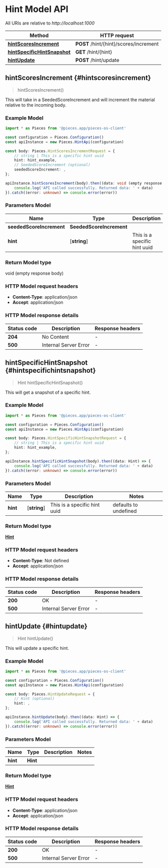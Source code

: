 # Hint Model API

All URIs are relative to *http://localhost:1000*

Method | HTTP request
------------- | -------------
[**hintScoresIncrement**](HintApi#hintscoresincrement) | **POST** /hint/\{hint\}/scores/increment
[**hintSpecificHintSnapshot**](HintApi#hintspecifichintsnapshot) | **GET** /hint/\{hint\}
[**hintUpdate**](HintApi#hintupdate) | **POST** /hint/update


## **hintScoresIncrement** {#hintscoresincrement}
> hintScoresIncrement()

This will take in a SeededScoreIncrement and will increment the material relative to the incoming body.

### Example Model

```typescript
import * as Pieces from '@pieces.app/pieces-os-client'

const configuration = Pieces.Configuration()
const apiInstance = new Pieces.HintApi(configuration)

const body: Pieces.HintScoresIncrementRequest = {
    // string | This is a specific hint uuid
    hint: hint_example,
    // SeededScoreIncrement (optional)
    seededScoreIncrement: ,
};

apiInstance.hintScoresIncrement(body).then((data: void (empty response body)) => {
    console.log('API called successfully. Returned data: ' + data)
}).catch((error: unknown) => console.error(error))
```

### Parameters Model

Name | Type | Description  | Notes
------------- | ------------- | ------------- | -------------
 **seededScoreIncrement** | **SeededScoreIncrement**|  |
 **hint** | [**string**] | This is a specific hint uuid | defaults to undefined


### Return Model type

void (empty response body)

### HTTP Model request headers

- **Content-Type**: application/json
- **Accept**: application/json


### HTTP Model response details
| Status code | Description | Response headers
|-------------|-------------|------------------
**204** | No Content |  -  |
**500** | Internal Server Error |  -  |

## **hintSpecificHintSnapshot** {#hintspecifichintsnapshot}
> Hint hintSpecificHintSnapshot()

This will get a snapshot of a specific hint.

### Example Model

```typescript
import * as Pieces from '@pieces.app/pieces-os-client'

const configuration = Pieces.Configuration()
const apiInstance = new Pieces.HintApi(configuration)

const body: Pieces.HintSpecificHintSnapshotRequest = {
    // string | This is a specific hint uuid
    hint: hint_example,
};

apiInstance.hintSpecificHintSnapshot(body).then((data: Hint) => {
    console.log('API called successfully. Returned data: ' + data)
}).catch((error: unknown) => console.error(error))
```

### Parameters Model

Name | Type | Description  | Notes
------------- | ------------- | ------------- | -------------
 **hint** | [**string**] | This is a specific hint uuid | defaults to undefined


### Return Model type

[**Hint**](../models/Hint)

### HTTP Model request headers

- **Content-Type**: Not defined
- **Accept**: application/json


### HTTP Model response details
| Status code | Description | Response headers
|-------------|-------------|------------------
**200** | OK |  -  |
**500** | Internal Server Error |  -  |

## **hintUpdate** {#hintupdate}
> Hint hintUpdate()

This will update a specific hint.

### Example Model

```typescript
import * as Pieces from '@pieces.app/pieces-os-client'

const configuration = Pieces.Configuration()
const apiInstance = new Pieces.HintApi(configuration)

const body: Pieces.HintUpdateRequest = {
    // Hint (optional)
    hint: ,
};

apiInstance.hintUpdate(body).then((data: Hint) => {
    console.log('API called successfully. Returned data: ' + data)
}).catch((error: unknown) => console.error(error))
```

### Parameters Model

Name | Type | Description  | Notes
------------- | ------------- | ------------- | -------------
 **hint** | **Hint**|  |


### Return Model type

[**Hint**](../models/Hint)

### HTTP Model request headers

- **Content-Type**: application/json
- **Accept**: application/json


### HTTP Model response details
| Status code | Description | Response headers
|-------------|-------------|------------------
**200** | OK |  -  |
**500** | Internal Server Error |  -  |


